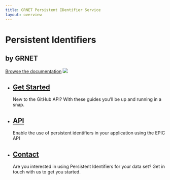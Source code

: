```yaml
---
title: GRNET Persistent IDentifier Service
layout: overview
---
```


<div class="wrapper feature">
	<h1>Persistent Identifiers</h1>
	<h2>by GRNET</h2>
	<a href="/guides/overview/" class="button">Browse the documentation</a>
	<img src="/shared/images/handle-pid.png" class="handle-pid-logo" />
</div>

<div class="full-width-divider">
	<ul class="wrapper highlights">
		<li class="highlight-module">
			<a href="/guides/"><span class="big-icon glyphicon-book"></span></a>
			<h2><a href="/guides/">Get Started</a></h2>
			<p>New to the GitHub API? With these guides you’ll be up and running in a snap.</p>
		</li>
		<li class="highlight-module">
			<a href="/guides/api/"><span class="big-icon glyphicon-list-alt"></span></a>
			<h2><a href="/guides/api/">API</a></h2>
			<p>Enable the use of persistent identifiers in your application using the EPIC API</p>
		</li>
		<li class="highlight-module">
			<a href="/contact/"><span class="big-icon glyphicon-envelope"></span></a>
			<h2><a href="/contact/">Contact</a></h2>
			<p>Are you interested in using Persistent Identifiers for your data set? Get in touch with us to get you started.</p>
		</li>
	</ul>
</div>
